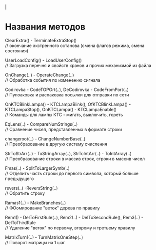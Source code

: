|
# Названия методов    
  
ClearExtra() - TerminateExtraStop()  
// окончание экстренного останова (смена флагов режима, смена состояния)  

UserLoadConfig() - LoadUserConfig()  
// Загрузка перечня и свойств кранов и прочих механизмой из файла  

OnChange(..) - OperateChange(..)  
// Обработка события по изменению сигнала  
  
Codirovka  - CodeTOPOrt(..), DeCodirovka - CodeFromPort(..)  
// Пупоаковка и распаковка посылки для отправки по сети  

OnKTCBlinkLampa() - KTCLampaBlink(), OfKTCBlinkLampa() - KTCLampaStop(), OnKTCLampa() - KTCLampaEnable()   
// Команды для лампы КТС - мигать, выключить, гореть  
  
EqLens(..) - CompareNumStrings(..)  
// Сравнение чисел, представленных в формате строки  
  
changeroot(..) - ChangeNumberBase(..)  
// Преобразование в другую систему счисления  
  
 StrToStrArr(..) - ToStringArray(..), StrToIntArr(..) - ToIntArray(..)  
 // Преобразование строки в массив строк,  строки в массив чисел  
  
 Fmas(..) - SplitToLargerSymb(..)  
// Отделить часть строки до первого символа, который больше предыдущего  
  
 revers(..) -ReversString(..)  
// Обратить строку  
  
Ramas1(..) - MakeBranches(..)  
// ФОомирование "веток" дерева по правилу  
  
Rem1() - DelToFirstRule(..), Rem2(..) - DelToSecondRule(), Rem3(..) - DelToThirdRule   
// Удаление "веток" по первому, второму и третьему правилу   
   
MatrixTurn1(..) - TurnMatrixOneStep(..)   
// Поворот матрицы на 1 шаг    





